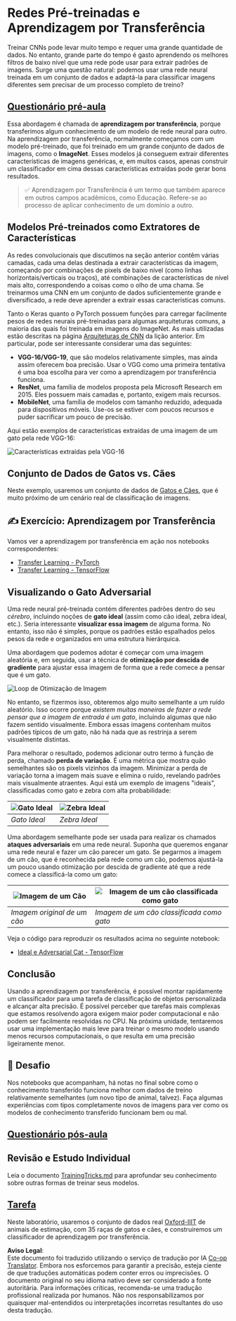 <!--
CO_OP_TRANSLATOR_METADATA:
{
  "original_hash": "717775c4050ccbffbe0c961ad8bf7bf7",
  "translation_date": "2025-08-24T09:00:55+00:00",
  "source_file": "lessons/4-ComputerVision/08-TransferLearning/README.md",
  "language_code": "pt"
}
-->
# Redes Pré-treinadas e Aprendizagem por Transferência

Treinar CNNs pode levar muito tempo e requer uma grande quantidade de dados. No entanto, grande parte do tempo é gasto aprendendo os melhores filtros de baixo nível que uma rede pode usar para extrair padrões de imagens. Surge uma questão natural: podemos usar uma rede neural treinada em um conjunto de dados e adaptá-la para classificar imagens diferentes sem precisar de um processo completo de treino?

## [Questionário pré-aula](https://ff-quizzes.netlify.app/en/ai/quiz/15)

Essa abordagem é chamada de **aprendizagem por transferência**, porque transferimos algum conhecimento de um modelo de rede neural para outro. Na aprendizagem por transferência, normalmente começamos com um modelo pré-treinado, que foi treinado em um grande conjunto de dados de imagens, como o **ImageNet**. Esses modelos já conseguem extrair diferentes características de imagens genéricas, e, em muitos casos, apenas construir um classificador em cima dessas características extraídas pode gerar bons resultados.

> ✅ Aprendizagem por Transferência é um termo que também aparece em outros campos acadêmicos, como Educação. Refere-se ao processo de aplicar conhecimento de um domínio a outro.

## Modelos Pré-treinados como Extratores de Características

As redes convolucionais que discutimos na seção anterior contêm várias camadas, cada uma delas destinada a extrair características da imagem, começando por combinações de pixels de baixo nível (como linhas horizontais/verticais ou traços), até combinações de características de nível mais alto, correspondendo a coisas como o olho de uma chama. Se treinarmos uma CNN em um conjunto de dados suficientemente grande e diversificado, a rede deve aprender a extrair essas características comuns.

Tanto o Keras quanto o PyTorch possuem funções para carregar facilmente pesos de redes neurais pré-treinadas para algumas arquiteturas comuns, a maioria das quais foi treinada em imagens do ImageNet. As mais utilizadas estão descritas na página [Arquiteturas de CNN](../07-ConvNets/CNN_Architectures.md) da lição anterior. Em particular, pode ser interessante considerar uma das seguintes:

* **VGG-16/VGG-19**, que são modelos relativamente simples, mas ainda assim oferecem boa precisão. Usar o VGG como uma primeira tentativa é uma boa escolha para ver como a aprendizagem por transferência funciona.
* **ResNet**, uma família de modelos proposta pela Microsoft Research em 2015. Eles possuem mais camadas e, portanto, exigem mais recursos.
* **MobileNet**, uma família de modelos com tamanho reduzido, adequada para dispositivos móveis. Use-os se estiver com poucos recursos e puder sacrificar um pouco de precisão.

Aqui estão exemplos de características extraídas de uma imagem de um gato pela rede VGG-16:

![Características extraídas pela VGG-16](../../../../../lessons/4-ComputerVision/08-TransferLearning/images/features.png)

## Conjunto de Dados de Gatos vs. Cães

Neste exemplo, usaremos um conjunto de dados de [Gatos e Cães](https://www.microsoft.com/download/details.aspx?id=54765&WT.mc_id=academic-77998-cacaste), que é muito próximo de um cenário real de classificação de imagens.

## ✍️ Exercício: Aprendizagem por Transferência

Vamos ver a aprendizagem por transferência em ação nos notebooks correspondentes:

* [Transfer Learning - PyTorch](../../../../../lessons/4-ComputerVision/08-TransferLearning/TransferLearningPyTorch.ipynb)
* [Transfer Learning - TensorFlow](../../../../../lessons/4-ComputerVision/08-TransferLearning/TransferLearningTF.ipynb)

## Visualizando o Gato Adversarial

Uma rede neural pré-treinada contém diferentes padrões dentro do seu *cérebro*, incluindo noções de **gato ideal** (assim como cão ideal, zebra ideal, etc.). Seria interessante **visualizar essa imagem** de alguma forma. No entanto, isso não é simples, porque os padrões estão espalhados pelos pesos da rede e organizados em uma estrutura hierárquica.

Uma abordagem que podemos adotar é começar com uma imagem aleatória e, em seguida, usar a técnica de **otimização por descida de gradiente** para ajustar essa imagem de forma que a rede comece a pensar que é um gato.

![Loop de Otimização de Imagem](../../../../../lessons/4-ComputerVision/08-TransferLearning/images/ideal-cat-loop.png)

No entanto, se fizermos isso, obteremos algo muito semelhante a um ruído aleatório. Isso ocorre porque *existem muitas maneiras de fazer a rede pensar que a imagem de entrada é um gato*, incluindo algumas que não fazem sentido visualmente. Embora essas imagens contenham muitos padrões típicos de um gato, não há nada que as restrinja a serem visualmente distintas.

Para melhorar o resultado, podemos adicionar outro termo à função de perda, chamado **perda de variação**. É uma métrica que mostra quão semelhantes são os pixels vizinhos da imagem. Minimizar a perda de variação torna a imagem mais suave e elimina o ruído, revelando padrões mais visualmente atraentes. Aqui está um exemplo de imagens "ideais", classificadas como gato e zebra com alta probabilidade:

![Gato Ideal](../../../../../lessons/4-ComputerVision/08-TransferLearning/images/ideal-cat.png) | ![Zebra Ideal](../../../../../lessons/4-ComputerVision/08-TransferLearning/images/ideal-zebra.png)
-----|-----
 *Gato Ideal* | *Zebra Ideal*

Uma abordagem semelhante pode ser usada para realizar os chamados **ataques adversariais** em uma rede neural. Suponha que queremos enganar uma rede neural e fazer um cão parecer um gato. Se pegarmos a imagem de um cão, que é reconhecida pela rede como um cão, podemos ajustá-la um pouco usando otimização por descida de gradiente até que a rede comece a classificá-la como um gato:

![Imagem de um Cão](../../../../../lessons/4-ComputerVision/08-TransferLearning/images/original-dog.png) | ![Imagem de um cão classificada como gato](../../../../../lessons/4-ComputerVision/08-TransferLearning/images/adversarial-dog.png)
-----|-----
*Imagem original de um cão* | *Imagem de um cão classificada como gato*

Veja o código para reproduzir os resultados acima no seguinte notebook:

* [Ideal e Adversarial Cat - TensorFlow](../../../../../lessons/4-ComputerVision/08-TransferLearning/AdversarialCat_TF.ipynb)

## Conclusão

Usando a aprendizagem por transferência, é possível montar rapidamente um classificador para uma tarefa de classificação de objetos personalizada e alcançar alta precisão. É possível perceber que tarefas mais complexas que estamos resolvendo agora exigem maior poder computacional e não podem ser facilmente resolvidas no CPU. Na próxima unidade, tentaremos usar uma implementação mais leve para treinar o mesmo modelo usando menos recursos computacionais, o que resulta em uma precisão ligeiramente menor.

## 🚀 Desafio

Nos notebooks que acompanham, há notas no final sobre como o conhecimento transferido funciona melhor com dados de treino relativamente semelhantes (um novo tipo de animal, talvez). Faça algumas experiências com tipos completamente novos de imagens para ver como os modelos de conhecimento transferido funcionam bem ou mal.

## [Questionário pós-aula](https://ff-quizzes.netlify.app/en/ai/quiz/16)

## Revisão e Estudo Individual

Leia o documento [TrainingTricks.md](TrainingTricks.md) para aprofundar seu conhecimento sobre outras formas de treinar seus modelos.

## [Tarefa](lab/README.md)

Neste laboratório, usaremos o conjunto de dados real [Oxford-IIIT](https://www.robots.ox.ac.uk/~vgg/data/pets/) de animais de estimação, com 35 raças de gatos e cães, e construiremos um classificador de aprendizagem por transferência.

**Aviso Legal**:  
Este documento foi traduzido utilizando o serviço de tradução por IA [Co-op Translator](https://github.com/Azure/co-op-translator). Embora nos esforcemos para garantir a precisão, esteja ciente de que traduções automáticas podem conter erros ou imprecisões. O documento original no seu idioma nativo deve ser considerado a fonte autoritária. Para informações críticas, recomenda-se uma tradução profissional realizada por humanos. Não nos responsabilizamos por quaisquer mal-entendidos ou interpretações incorretas resultantes do uso desta tradução.